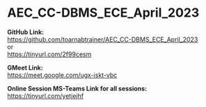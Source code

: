 # AEC_CC-DBMS_ECE_April_2023

**GitHub Link:**<br>
https://github.com/toarnabtrainer/AEC_CC-DBMS_ECE_April_2023<br>
or<br>
https://tinyurl.com/2f99cesm<br>

**GMeet Link:**<br>
https://meet.google.com/ugx-iskt-vbc

**Online Session MS-Teams Link for all sessions:**<br>
https://tinyurl.com/yetjejhf

